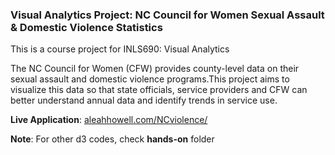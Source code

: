 ### Visual Analytics Project: NC Council for Women Sexual Assault & Domestic Violence Statistics

This is a course project for INLS690: Visual Analytics

The NC Council for Women (CFW) provides county-level data on their sexual assault and domestic violence programs.This project aims to visualize this data so that state officials, service providers and CFW can better understand annual data and identify trends in service use. 

**Live Application**: <a href="http://aleahhowell.com/NCviolence/" target="_blank">aleahhowell.com/NCviolence/</a>

**Note**: For other d3 codes, check __hands-on__ folder

